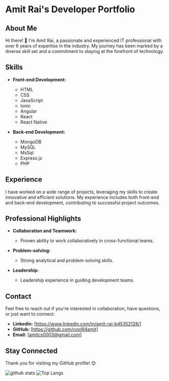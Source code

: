 # Amit Rai's Developer Portfolio

## About Me

Hi there! 👋 I'm Amit Rai, a passionate and experienced IT professional with over 6 years of expertise in the industry. My journey has been marked by a diverse skill set and a commitment to staying at the forefront of technology.

## Skills

- **Front-end Development:**
  - HTML
  - CSS
  - JavaScript
  - Ionic
  - Angular
  - React
  - React Native

- **Back-end Development:**
  - MongoDB
  - MySQL
  - MsSql
  - Express.js
  - PHP

## Experience

I have worked on a wide range of projects, leveraging my skills to create innovative and efficient solutions. My experience includes both front-end and back-end development, contributing to successful project outcomes.

## Professional Highlights

- **Collaboration and Teamwork:**
  - Proven ability to work collaboratively in cross-functional teams.

- **Problem-solving:**
  - Strong analytical and problem-solving skills.

- **Leadership:**
  - Leadership experience in guiding development teams.

## Contact

Feel free to reach out if you're interested in collaboration, have questions, or just want to connect.

- **LinkedIn:** [https://www.linkedin.com/in/amit-rai-b45352128/]
- **GitHub:** [https://github.com/cool94amit]
- **Email:** [amitcs0003@gmail.com]

## Stay Connected

Thank you for visiting my GitHub profile! 😊

![github stats](https://github-readme-stats.vercel.app/api?username=arajanrai&count_private=true&show_icons=true&theme=tokyonight)
![Top Langs](https://github-readme-stats.vercel.app/api/top-langs/?username=cool94amit&layout=compact&langs_count=10)
